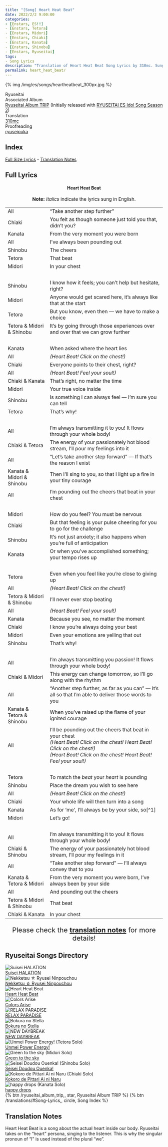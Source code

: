 ```yaml
---
title: "[Song] Heart Heat Beat"
date: 2022/2/2 9:00:00
categories:
- [Enstars, ES!!]
- [Enstars, Tetora]
- [Enstars, Midori]
- [Enstars, Chiaki]
- [Enstars, Kanata]
- [Enstars, Shinobu]
- [Enstars, Ryuseitai]
tags:
- Song Lyrics
description: "Translation of Heart Heat Beat Song Lyrics by 310mc. Sung by Ryuseitai from the Ryuseitai Album TRIP."
permalink: heart_heat_beat/
---
```


{% img /img/es/songs/heartheatbeat_300px.jpg %}

<div class="three-wrapper" style="--storyColor:#5ac189;--storyColor-rgb:90,193,137;--storyColor-h:147.4;--storyColor-s:45.4%;--storyColor-l:55.5%;">
    <div class="info-area">
        <div class="info">
            <div class="info-item characters">
                <div class="label">
                    Ryuseitai
                </div>
                <div class="value">
                <a href="/categories/Enstars/Chiaki" character="Chiaki"></a>
                <a href="/categories/Enstars/Kanata" character="Kanata"></a>
                <a href="/categories/Enstars/Tetora" character="Tetora"></a>
								<a href="/categories/Enstars/Midori" character="Midori"></a>
                <a href="/categories/Enstars/Shinobu" character="Shinobu"></a>
                </div>
            </div>
            <div class="info-item one">
                <div class="label">
                    Associated Album
                </div>
                <div class="value">
                    <a href="/ryuseitai_album_trip">Ryuseitai Album TRIP</a> (Initially released with <a href="https://ensemble-stars.fandom.com/wiki/RYUSEITAI_%22Nekketsu%E2%98%86Ryusei_Ninpouchou%22_ES_Idol_Song_Season_2">RYUSEITAI ES Idol Song Season 2</a>)
                </div>
            </div>
            <div class="info-item two">
                <div class="label">
                    Translation
                </div>
                <div class="value">
                    <a href="/about">310mc</a>
                </div>
            </div>
            <div class="info-item three">
                <div class="label">
                   Proofreading
                </div>
                <div class="value">
                    <a href="https://ryuseipuka.notion.site/proofed-by-ryuseipuka-020757643ea94baabea5e7d21f325a8b" target="_blank">ryuseipuka</a>
                </div>
            </div>
        </div>
    </div>
</div>

<!-- more -->

## Index
<a href="#Full-Lyrics">Full Size Lyrics</a> - <a href="#Translation-Notes">Translation Notes</a></p>

## Full Lyrics

<h4 style="text-align:center;">Heart Heat Beat</h4>

<p style="text-align:center;font-size:15px;"><b>Note:</b> <em>Italics</em> indicate the lyrics sung in English.</p>

<table class="lyrics">
  <tr>
    <td class="name">All</td>
    <td>“Take another step further”</td>
  </tr>
  <tr>
    <td class="name"><span class="chiaki">Chiaki</span></td>
    <td>You felt as though someone just told you that, didn’t you?</td>
  </tr>
  <tr>
    <td class="name"><span class="kanata">Kanata</span></td>
    <td>From the very moment you were born</td>
  </tr>
  <tr>
    <td class="name">All</td>
    <td>I’ve always been pounding out</td>
  </tr>
  <tr>
    <td class="name"><span class="shinobu">Shinobu</span></td>
    <td>The cheers</td>
  </tr>
  <tr>
    <td class="name"><span class="tetora">Tetora</span></td>
    <td>That beat</td>
  </tr>
  <tr>
    <td class="name"><span class="midori">Midori</span></td>
    <td>In your chest</td>
  </tr>
  <tr>
    <td><br></td>
    <td><br></td>
  </tr>
  <tr>
    <td class="name"><span class="shinobu">Shinobu</span></td>
    <td>I know how it feels; you can’t help but hesitate, right?</td>
  </tr>
  <tr>
    <td class="name"><span class="midori">Midori</span></td>
    <td>Anyone would get scared here, it’s always like that at the start</td>
  </tr>
  <tr>
    <td class="name"><span class="tetora">Tetora</span></td>
    <td>But you know, even then — we have to make a choice</td>
  </tr>
  <tr>
    <td class="name"><span class="tetora">Tetora</span> & <span class="midori">Midori</span> & <span class="shinobu">Shinobu</span></td>
    <td>It’s by going through those experiences over and over that we can grow further</td>
  </tr>
  <tr>
    <td><br></td>
    <td><br></td>
  </tr>
  <tr>
    <td class="name"><span class="kanata">Kanata</span></td>
    <td>When asked where the heart lies</td>
  </tr>
  <tr>
    <td class="name">All</td>
    <td><em>(Heart Beat! Click on the chest!)</em></td>
  </tr>
  <tr>
    <td class="name"><span class="chiaki">Chiaki</span></td>
    <td>Everyone points to their chest, right?</td>
  </tr>
  <tr>
    <td class="name">All</td>
    <td><em>(Heart Beat! Feel your soul!)</em></td>
  </tr>
  <tr>
    <td class="name"><span class="chiaki">Chiaki</span> & <span class="kanata">Kanata</span></td>
    <td>That’s right, no matter the time</td>
  </tr>
  <tr>
    <td class="name"><span class="midori">Midori</span></td>
    <td>Your true voice inside</td>
  </tr>
  <tr>
    <td class="name"><span class="shinobu">Shinobu</span></td>
    <td>Is something I can always feel — I’m sure you can tell</td>
  </tr>
  <tr>
    <td class="name"><span class="tetora">Tetora</span></td>
    <td>That’s why!</td>
  </tr>
  <tr>
    <td><br></td>
    <td><br></td>
  </tr>
  <tr>
    <td class="name">All</td>
    <td>I’m always transmitting it to you! It flows through your whole body!</td>
  </tr>
  <tr>
    <td class="name"><span class="chiaki">Chiaki</span> & <span class="tetora">Tetora</span></td>
    <td>The energy of your passionately hot blood stream, I’ll pour my feelings into it</td>
  </tr>
  <tr>
    <td class="name">All</td>
    <td>“Let’s take another step forward” — If that’s the reason I exist</td>
  </tr>
  <tr>
    <td class="name"><span class="kanata">Kanata</span> & <span class="midori">Midori</span> & <span class="shinobu">Shinobu</span></td>
    <td>Then I’ll sing to you, so that I light up a fire in your tiny courage</td>
  </tr>
  <tr>
    <td class="name">All</td>
    <td>I’m pounding out the cheers that beat in your chest</td>
  </tr>
  <tr>
    <td><br></td>
    <td><br></td>
  </tr>
  <tr>
    <td class="name"><span class="midori">Midori</span></td>
    <td>How do you feel? You must be nervous</td>
  </tr>
  <tr>
    <td class="name"><span class="chiaki">Chiaki</span></td>
    <td>But that feeling is your pulse cheering for you to go for the challenge</td>
  </tr>
  <tr>
    <td class="name"><span class="shinobu">Shinobu</span></td>
    <td>It’s not just anxiety; it also happens when you’re full of anticipation</td>
  </tr>
  <tr>
    <td class="name"><span class="kanata">Kanata</span></td>
    <td>Or when you’ve accomplished something; your tempo rises up</td>
  </tr>
  <tr>
    <td><br></td>
    <td><br></td>
  </tr>
  <tr>
    <td class="name"><span class="tetora">Tetora</span></td>
    <td>Even when you feel like you’re close to giving up</td>
  </tr>
  <tr>
    <td class="name">All</td>
    <td><em>(Heart Beat! Click on the chest!)</em></td>
  </tr>
  <tr>
    <td class="name"><span class="tetora">Tetora</span> & <span class="midori">Midori</span> & <span class="shinobu">Shinobu</span></td>
    <td>I’ll never ever stop beating</td>
  </tr>
  <tr>
    <td class="name">All</td>
    <td><em>(Heart Beat! Feel your soul!)</em></td>
  </tr>
  <tr>
    <td class="name"><span class="kanata">Kanata</span></td>
    <td>Because you see, no matter the moment</td>
  </tr>
  <tr>
    <td class="name"><span class="chiaki">Chiaki</span></td>
    <td>I know you’re always doing your best</td>
  </tr>
  <tr>
    <td class="name"><span class="midori">Midori</span></td>
    <td>Even your emotions are yelling that out</td>
  </tr>
  <tr>
    <td class="name"><span class="shinobu">Shinobu</span></td>
    <td>That’s why!</td>
  </tr>
  <tr>
    <td><br></td>
    <td><br></td>
  </tr>
  <tr>
    <td class="name">All</td>
    <td>I’m always transmitting you passion! It flows through your whole body!</td>
  </tr>
  <tr>
    <td class="name"><span class="chiaki">Chiaki</span> & <span class="midori">Midori</span></td>
    <td>This energy can change tomorrow, so I’ll go along with the rhythm</td>
  </tr>
  <tr>
    <td class="name">All</td>
    <td>“Another step further, as far as you can” — It’s all so that I’m able to deliver those words to you</td>
  </tr>
  <tr>
    <td class="name"><span class="kanata">Kanata</span> & <span class="tetora">Tetora</span> & <span class="shinobu">Shinobu</span></td>
    <td>When you’ve raised up the flame of your ignited courage</td>
  </tr>
  <tr>
    <td class="name">All</td>
    <td>
    I’ll be pounding out the cheers that beat in your chest
    <br>
    <em>(Heart Beat! Click on the chest! Heart Beat! Click on the chest!)</em>
    <br>
    <em>(Heart Beat! Click on the chest! Heart Beat! Feel your soul!)</em>
    </td>
  </tr>
  <tr>
    <td><br></td>
    <td><br></td>
  </tr>
  <tr>
    <td class="name"><span class="tetora">Tetora</span></td>
    <td>To match the <em>beat</em> your <em>heart</em> is pounding</td>
  </tr>
  <tr>
    <td class="name"><span class="shinobu">Shinobu</span></td>
    <td>Place the dream you wish to see here</td>
  </tr>
  <tr>
    <td class="name">All</td>
    <td><em>(Heart Beat! Click on the chest!)</em></td>
  </tr>
  <tr>
    <td class="name"><span class="chiaki">Chiaki</span></td>
    <td>Your whole life will then turn into a song</td>
  </tr>
  <tr>
    <td class="name"><span class="kanata">Kanata</span></td>
    <td>As for ‘me’, I’ll always be by your side, so[^1]</td>
  </tr>
  <tr>
    <td class="name"><span class="midori">Midori</span></td>
    <td>Let’s go!</td>
  </tr>
  <tr>
    <td><br></td>
    <td><br></td>
  </tr>
  <tr>
    <td class="name">All</td>
    <td>I’m always transmitting it to you! It flows through your whole body!</td>
  </tr>
  <tr>
    <td class="name"><span class="chiaki">Chiaki</span> & <span class="shinobu">Shinobu</span></td>
    <td>The energy of your passionately hot blood stream, I’ll pour my feelings in it</td>
  </tr>
  <tr>
    <td class="name">All</td>
    <td>“Take another step forward” — I’ll always convey that to you</td>
  </tr>
  <tr>
    <td class="name"><span class="kanata">Kanata</span> & <span class="tetora">Tetora</span> & <span class="midori">Midori</span></td>
    <td>From the very moment you were born, I’ve always been by your side</td>
  </tr>
  <tr>
    <td class="name">All</td>
    <td>And pounding out the cheers</td>
  </tr>
  <tr>
    <td class="name"><span class="tetora">Tetora</span> & <span class="midori">Midori</span> & <span class="shinobu">Shinobu</span></td>
    <td>That beat</td>
  </tr>
  <tr>
    <td class="name"><span class="chiaki">Chiaki</span> & <span class="kanata">Kanata</span></td>
    <td>In your chest</td>
  </tr>
</table>

<p style="text-align:center;font-size:22px;">Please check the <a href="#Translation-Notes"><b>translation notes</b></a> for more details!</p>

## Ryuseitai Songs Directory

<div class="stories">
  <div class="story">
      <div class="thumbimage">
          <img
              src="/img/es/songs/suiseihalation_300px.jpg"
              alt="Suisei HALATION"
          />
      </div>
      <a href="/suisei_HALATION" class="storyName" target="_blank">
          <span>Suisei HALATION</span>
          <span class="read"></span>
      </a>
  </div>
  <div class="story">
      <div class="thumbimage">
          <img
              src="/img/es/songs/nekketsuryuseininpouchou_300px.jpg"
              alt="Nekketsu ☆ Ryusei Ninpouchou"
          />
      </div>
      <a href="/nekketsu_ryusei_ninpouchou" class="storyName" target="_blank">
          <span>Nekketsu ☆ Ryusei Ninpouchou</span>
          <span class="read"></span>
      </a>
  </div>
  <div class="story">
      <div class="thumbimage">
          <img
              src="/img/es/songs/heartheatbeat_300px.jpg"
              alt="Heart Heat Beat"
          />
      </div>
      <a href="/heart_heat_beat" class="storyName" target="_blank">
          <span>Heart Heat Beat</span>
          <span class="read"></span>
      </a>
  </div>
  <div class="story">
      <div class="thumbimage">
          <img
              src="/img/es/songs/colorsarise_300px.jpg"
              alt="Colors Arise"
          />
      </div>
      <a href="/colors_arise" class="storyName" target="_blank">
          <span>Colors Arise</span>
          <span class="read"></span>
      </a>
  </div>
  <div class="story">
      <div class="thumbimage">
          <img
              src="/img/es/songs/relaxparadise_300px.jpg"
              alt="RELAX PARADISE"
          />
      </div>
      <a href="/RELAX_PARADISE" class="storyName" target="_blank">
          <span>RELAX PARADISE</span>
          <span class="read"></span>
      </a>
  </div>
  <div class="story">
      <div class="thumbimage">
          <img
              src="/img/es/songs/bokuranostella_300px.jpg"
              alt="Bokura no Stella"
          />
      </div>
      <a href="/bokura_no_stella" class="storyName" target="_blank">
          <span>Bokura no Stella</span>
          <span class="read"></span>
      </a>
  </div>
  <div class="story">
      <div class="thumbimage">
          <img
              src="/img/es/ryuseitaialbumtrip/ryuseitaialbumtrip_300px.jpg"
              alt="NEW DAYBREAK"
          />
      </div>
      <a href="/NEW_DAYBREAK" class="storyName" target="_blank">
          <span>NEW DAYBREAK</span>
          <span class="read"></span>
      </a>
  </div>
  <div class="story">
      <div class="thumbimage">
          <img
              src="/img/es/ryuseitaialbumtrip/tetorasolo_300px.jpg"
              alt="Unmei Power Energy! (Tetora Solo)"
          />
      </div>
      <a href="/unmei_power_energy" class="storyName" target="_blank">
          <span>Unmei Power Energy!</span>
          <span class="read"></span>
      </a>
  </div>
  <div class="story">
      <div class="thumbimage">
          <img
              src="/img/es/ryuseitaialbumtrip/midorisolo_300px.jpg"
              alt="Green to the sky (Midori Solo)"
          />
      </div>
      <a href="/green_to_the_sky" class="storyName" target="_blank">
          <span>Green to the sky</span>
          <span class="read"></span>
      </a>
  </div>
  <div class="story">
      <div class="thumbimage">
          <img
              src="/img/es/ryuseitaialbumtrip/shinobusolo_300px.jpg"
              alt="Seisei Doudou Ouenka! (Shinobu Solo)"
          />
      </div>
      <a href="/seisei_doudou_ouenka" class="storyName" target="_blank">
          <span>Seisei Doudou Ouenka!</span>
          <span class="read"></span>
      </a>
  </div>
  <div class="story">
      <div class="thumbimage">
          <img
              src="/img/es/ryuseitaialbumtrip/chiakisolo_300px.jpg"
              alt="Kokoro de Pittari Ai ni Naru (Chiaki Solo)"
          />
      </div>
      <a href="/kokoro_de_pittari_ai_ni_naru" class="storyName" target="_blank">
          <span>Kokoro de Pittari Ai ni Naru</span>
          <span class="read"></span>
      </a>
  </div>
  <div class="story">
      <div class="thumbimage">
          <img
              src="/img/es/ryuseitaialbumtrip/kanatasolo_300px.jpg"
              alt="happy drops (Kanata Solo)"
          />
      </div>
      <a href="/happy_drops" class="storyName" target="_blank">
          <span>happy drops</span>
          <span class="read"></span>
      </a>
  </div>
</div>

<div toc>
{% btn /ryuseitai_album_trip,, star, Ryuseitai Album TRIP %}
{% btn /translations/#Song-Lyrics,, circle, Song Index %}
</div>

## Translation Notes

Heart Heat Beat is a song about the actual heart inside our body. Ryuseitai takes on the “heart” persona, singing to the listener. This is why the singular pronoun of “I” is used instead of the plural “we”.

[^1]: The first-person pronoun in quotations is <em>boku</em>. It’s the only line in the song that has a first-person pronoun in the Japanese lyrics. As Kanata is the one in Ryuseitai who refers to himself with <em>boku</em>, it suits him to sing this line.